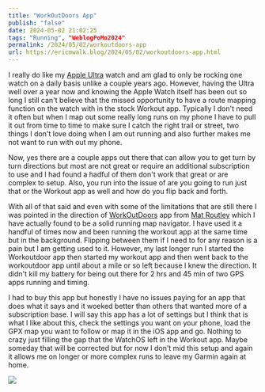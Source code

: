 ```yaml
---
title: "WorkOutDoors App"
publish: "false"
date: 2024-05-02 21:02:25
tags: "Running", "WeblogPoMo2024"
permalink: /2024/05/02/workoutdoors-app
url: https://ericmwalk.blog/2024/05/02/workoutdoors-app.html
---
```


I really do like my [Apple Ultra](https://ericmwalk.blog/2022/09/23/might-be-time.html) watch and am glad to only be rocking one watch on a daily basis unlike a couple years ago. However, having the Ultra well over a year now and knowing the Apple Watch itself has been out so long I still can't believe that the missed opportunity to have a route mapping function on the watch with in the stock Workout app. Typically I don't need it often but when I map out some really long runs on my phone I have to pull it out from time to time to make sure I catch the right trail or street, two things I don't love doing when I am out running and also further makes me not want to run with out my phone.

Now, yes there are a couple apps out there that can allow you to get turn by turn directions but most are not great or require an additional subscription to use and I had found a hadful of them don't work that great or are complex to setup. Also, you run into the issue of are you going to run just that or the Workout app as well and how do you flip back and forth.

With all of that said and even with some of the limitations that are still there I was pointed in the direction of [WorkOutDoors](http://www.workoutdoors.net/) app from [Mat Routley](https://micro.blog/mroutley) which I have actually found to be a solid running map navigator. I have used it a handful of times now and been running the workout app at the same time but in the background. Flipping between them if I need to for any reason is a pain but I am getting used to it. However, my last longer run I started the Workoutdoor app then started my workout app and then went back to the workoutdoor app until about a mile or so left because I knew the direction. It didn't kill my battery for being out there for 2 hrs and 45 min of two GPS apps running and timing.

I had to buy this app but honestly I have no issues paying for an app that does what it says and it woeked better than others that wanted more of a subscription base. I will say this app has a lot of settings but I think that is what I like about this, check the settings you want on your phone, load the GPX map you want to follow or map it in the iOS app and go. Nothing to crazy just filling the gap that the WatchOS left in the Workout app. Maybe someday that will be corrected but for now I don't mid this setup and again it allows me on longer or more complex runs to leave my Garmin again at home.

![](https://ericmwalk.blog/uploads/2024/img-8697.jpeg)